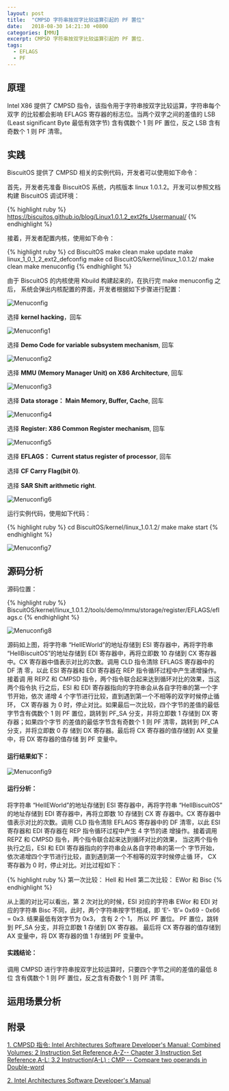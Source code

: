 ```yaml
---
layout: post
title:  "CMPSD 字符串按双字比较运算引起的 PF 置位"
date:   2018-08-30 14:21:30 +0800
categories: [MMU]
excerpt: CMPSD 字符串按双字比较运算引起的 PF 置位.
tags:
  - EFLAGS
  - PF
---
```


## 原理

Intel X86 提供了 CMPSD 指令，该指令用于字符串按双字比较运算，字符串每个双字
的比较都会影响 EFLAGS 寄存器的标志位。当两个双字之间的差值的 LSB (Least 
significant Byte 最低有效字节) 含有偶数个 1 则 PF 置位，反之 LSB 含有奇数个 
1 则 PF 清零。

## 实践

BiscuitOS 提供了 CMPSD 相关的实例代码，开发者可以使用如下命令：

首先，开发者先准备 BiscuitOS 系统，内核版本 linux 1.0.1.2。开发可以参照文档
构建 BiscuitOS 调试环境：

{% highlight ruby %}
https://biscuitos.github.io/blog/Linux1.0.1.2_ext2fs_Usermanual/
{% endhighlight %}


接着，开发者配置内核，使用如下命令：

{% highlight ruby %}
cd BiscuitOS
make clean
make update
make linux_1_0_1_2_ext2_defconfig
make
cd BiscuitOS/kernel/linux_1.0.1.2/
make clean
make menuconfig
{% endhighlight %}

由于 BiscuitOS 的内核使用 Kbuild 构建起来的，在执行完 make menuconfig 之后，
系统会弹出内核配置的界面，开发者根据如下步骤进行配置：

![Menuconfig](https://raw.githubusercontent.com/EmulateSpace/PictureSet/master/BiscuitOS/kernel/MMU000003.png)

选择 **kernel hacking**，回车

![Menuconfig1](https://raw.githubusercontent.com/EmulateSpace/PictureSet/master/BiscuitOS/kernel/MMU000004.png)

选择 **Demo Code for variable subsystem mechanism**, 回车

![Menuconfig2](https://raw.githubusercontent.com/EmulateSpace/PictureSet/master/BiscuitOS/kernel/MMU000005.png)

选择 **MMU (Memory Manager Unit) on X86 Architecture**, 回车

![Menuconfig3](https://raw.githubusercontent.com/EmulateSpace/PictureSet/master/BiscuitOS/kernel/MMU000006.png)

选择 **Data storage： Main  Memory, Buffer, Cache**, 回车

![Menuconfig4](https://raw.githubusercontent.com/EmulateSpace/PictureSet/master/BiscuitOS/kernel/MMU000007.png)

选择 **Register: X86 Common Register mechanism**, 回车

![Menuconfig5](https://raw.githubusercontent.com/EmulateSpace/PictureSet/master/BiscuitOS/kernel/MMU000008.png)

选择 **EFLAGS： Current status register of processor**, 回车

选择 **CF    Carry Flag(bit 0)**.

选择 **SAR  Shift arithmetic right**.

![Menuconfig6](https://raw.githubusercontent.com/EmulateSpace/PictureSet/master/BiscuitOS/kernel/MMU000083.png)

运行实例代码，使用如下代码：

{% highlight ruby %}
cd BiscuitOS/kernel/linux_1.0.1.2/
make 
make start
{% endhighlight %}

![Menuconfig7](https://raw.githubusercontent.com/EmulateSpace/PictureSet/master/BiscuitOS/kernel/MMU000127.png)

## 源码分析

源码位置：

{% highlight ruby %}
BiscuitOS/kernel/linux_1.0.1.2/tools/demo/mmu/storage/register/EFLAGS/eflags.c
{% endhighlight %}

![Menuconfig8](https://raw.githubusercontent.com/EmulateSpace/PictureSet/master/BiscuitOS/kernel/MMU000128.png)

源码如上图，将字符串 “HellEWorld”的地址存储到 ESI 寄存器中，再将字符串 
“HellBiscuitOS”的地址存储到 EDI 寄存器中，再将立即数 10 存储到 CX 寄存器
中。CX 寄存器中值表示对比的次数。调用 CLD 指令清除 EFLAGS 寄存器中的 DF 清
零，以此 ESI 寄存器和 EDI 寄存器在 REP 指令循环过程中产生递增操作。接着调
用 REPZ 和 CMPSD 指令，两个指令联合起来达到循环对比的效果，当这两个指令执
行之后，ESI 和 EDI 寄存器指向的字符串会从各自字符串的第一个字节开始，依次
递增 4 个字节进行比较，直到遇到第一个不相等的双字时候停止循环， CX 寄存器
为 0 时，停止对比。如果最后一次比较，四个字节的差值的最低字节含有偶数个 1 
则 PF 置位，跳转到 PF_SA 分支，并将立即数 1 存储到 DX 寄存器；如果四个字节
的差值的最低字节含有奇数个 1 则 PF 清零，跳转到 PF_CA 分支，并将立即数 0 存
储到 DX 寄存器。最后将 CX 寄存器的值存储到 AX 变量中，将 DX 寄存器的值存储
到 PF 变量中。

#### 运行结果如下：

![Menuconfig9](https://raw.githubusercontent.com/EmulateSpace/PictureSet/master/BiscuitOS/kernel/MMU000129.png)

#### 运行分析：

将字符串 “HellEWorld”的地址存储到 ESI 寄存器中，再将字符串 
“HellBiscuitOS” 的地址存储到 EDI 寄存器中，再将立即数 10 存储到 CX 寄
存器中。CX 寄存器中值表示对比的次数。调用 CLD 指令清除 EFLAGS 寄存器中的 
DF 清零，以此 ESI 寄存器和 EDI 寄存器在 REP 指令循环过程中产生 4 字节的递
增操作。接着调用 REPZ 和 CMPSD 指令，两个指令联合起来达到循环对比的效果，
当这两个指令执行之后，ESI 和 EDI 寄存器指向的字符串会从各自字符串的第一个
字节开始，依次递增四个字节进行比较，直到遇到第一个不相等的双字时候停止循
环， CX 寄存器为 0 时，停止对比。对比过程如下：

{% highlight ruby %}
第一次比较： Hell 和 Hell
第二次比较： EWor 和 Bisc
{% endhighlight %}

从上面的对比可以看出，第 2 次对比的时候，ESI 对应的字符串 EWor 和 EDI 对
应的字符串 Bisc 不同，此时，两个字符串按字节相减，即 
‘E’- ‘B’= 0x69 - 0x66 = 0x3. 结果最低有效字节为 0x3， 含有 2 个 1，
所以 PF 置位。 PF 置位，跳转到 PF_SA 分支，并将立即数 1 存储到 DX 寄存器。
最后将 CX 寄存器的值存储到 AX 变量中，将 DX 寄存器的值 1 存储到 PF 变量中。

#### 实践结论：

调用 CMPSD 进行字符串按双字比较运算时，只要四个字节之间的差值的最低 8 位
含有偶数个 1 则 PF 置位，反之含有奇数个 1 则 PF 清零。

## 运用场景分析

## 附录

[1. CMPSD 指令: Intel Architectures Software Developer's Manual: Combined Volumes: 2 Instruction Set Reference,A-Z-- Chapter 3 Instruction Set Reference,A-L: 3.2 Instruction(A-L) : CMP -- Compare two operands in Double-word](https://software.intel.com/en-us/articles/intel-sdm)

[2. Intel Architectures Software Developer's Manual](https://github.com/BiscuitOS/Documentation/blob/master/Datasheet/Intel-IA32_DevelopmentManual.pdf)
